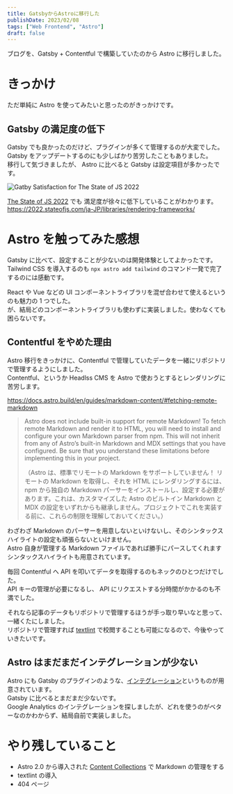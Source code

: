 ```yaml
---
title: GatsbyからAstroに移行した
publishDate: 2023/02/08
tags: ["Web Frontend", "Astro"]
draft: false
---
```


ブログを、Gatsby + Contentful で構築していたのから Astro に移行しました。

# きっかけ

ただ単純に Astro を使ってみたいと思ったのがきっかけです。

## Gatsby の満足度の低下

Gatsby でも良かったのだけど、プラグインが多くて管理するのが大変でした。  
Gatsby をアップデートするのにも少しばかり苦労したこともありました。  
移行して気づきましたが、 Astro に比べると Gatsby は設定項目が多かったです。

![Gatby Satisfaction for The State of JS 2022](/assets/gatsby-satisfaction.png)

[The State of JS 2022](https://2022.stateofjs.com/en-US/) でも 満足度が徐々に低下していることがわかります。  
https://2022.stateofjs.com/ja-JP/libraries/rendering-frameworks/

# Astro を触ってみた感想

Gatsby に比べて、設定することが少ないのは開発体験としてよかったです。  
Tailwind CSS を導入するのも `npx astro add tailwind` のコマンド一発で完了するのには感動です。

React や Vue などの UI コンポーネントライブラリを混ぜ合わせて使えるというのも魅力の 1 つでした。  
が、結局どのコンポーネントライブラリも使わずに実装しました。使わなくても困らないです。

## Contentful をやめた理由

Astro 移行をきっかけに、Contentful で管理していたデータを一緒にリポジトリで管理するようにしました。  
Contentful、というか Headlss CMS を Astro で使おうとするとレンダリングに苦労します。

https://docs.astro.build/en/guides/markdown-content/#fetching-remote-markdown

> Astro does not include built-in support for remote Markdown! To fetch remote Markdown and render it to HTML, you will need to install and configure your own Markdown parser from npm. This will not inherit from any of Astro’s built-in Markdown and MDX settings that you have configured. Be sure that you understand these limitations before implementing this in your project.
>
> （Astro は、標準でリモートの Markdown をサポートしていません！ リモートの Markdown を取得し、それを HTML にレンダリングするには、npm から独自の Markdown パーサーをインストールし、設定する必要があります。これは、カスタマイズした Astro のビルトイン Markdown と MDX の設定をいずれからも継承しません。プロジェクトでこれを実装する前に、これらの制限を理解しておいてください。）

わざわざ Markdown のパーサーを用意しないといけないし、そのシンタックスハイライトの設定も頑張らないといけません。  
Astro 自身が管理する Markdown ファイルであれば勝手にパースしてくれますシンタックスハイライトも用意されています。

毎回 Contentful へ API を叩いてデータを取得するのもネックのひとつだけでした。  
API キーの管理が必要になるし、 API にリクエストする分時間がかかるのも不満でした。

それなら記事のデータもリポジトリで管理するほうが手っ取り早いなと思って、一緒くたにしました。  
リポジトリで管理すれば [textlint](https://textlint.github.io/) で校閲することも可能になるので、今後やっていきたいです。

## Astro はまだまだインテグレーションが少ない

Astro にも Gatsby のプラグインのような、[インテグレーション](https://astro.build/integrations/)というものが用意されています。  
Gatsby に比べるとまだまだ少ないです。  
Google Analytics のインテグレーションを探しましたが、どれを使うのがベターなのかわからず、結局自前で実装しました。

# やり残していること

- Astro 2.0 から導入された [Content Collections](https://docs.astro.build/en/guides/content-collections/) で Markdown の管理をする
- textlint の導入
- 404 ページ
